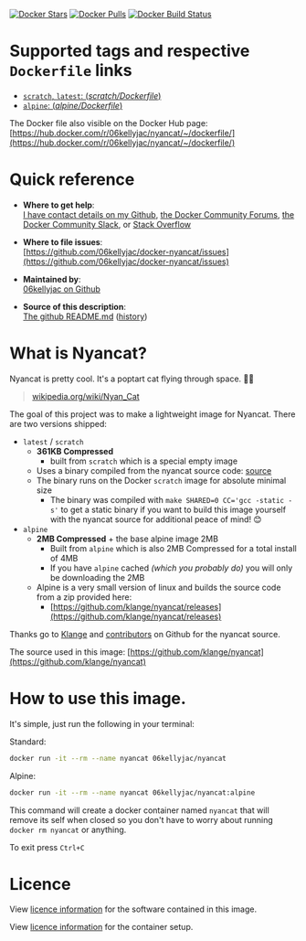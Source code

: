 [![Docker Stars](https://img.shields.io/docker/stars/06kellyjac/nyancat.svg?style=flat-square)](https://hub.docker.com/r/06kellyjac/nyancat/) [![Docker Pulls](https://img.shields.io/docker/pulls/06kellyjac/nyancat.svg?style=flat-square)](https://hub.docker.com/r/06kellyjac/nyancat/) [![Docker Build Status](https://img.shields.io/docker/build/06kellyjac/nyancat.svg?style=flat-square)](https://hub.docker.com/r/06kellyjac/nyancat/)

# Supported tags and respective `Dockerfile` links

-	[`scratch`, `latest`: (*scratch/Dockerfile*)](https://github.com/06kellyjac/docker-nyancat/blob/master/scratch/Dockerfile)
-	[`alpine`: (*alpine/Dockerfile*)](https://github.com/06kellyjac/docker-nyancat/blob/master/alpine/Dockerfile)

The Docker file also visible on the Docker Hub page: [https://hub.docker.com/r/06kellyjac/nyancat/~/dockerfile/](https://hub.docker.com/r/06kellyjac/nyancat/~/dockerfile/)

# Quick reference

-	**Where to get help**:  
	[I have contact details on my Github](https://github.com/06kellyjac), [the Docker Community Forums](https://forums.docker.com/), [the Docker Community Slack](https://blog.docker.com/2016/11/introducing-docker-community-directory-docker-community-slack/), or [Stack Overflow](https://stackoverflow.com/search?tab=newest&q=docker)

-	**Where to file issues**:  
	[https://github.com/06kellyjac/docker-nyancat/issues](https://github.com/06kellyjac/docker-nyancat/issues)

-	**Maintained by**:  
	[06kellyjac on Github](https://github.com/06kellyjac)

-	**Source of this description**:  
	[The github README.md](https://github.com/06kellyjac/docker-nyancat/blob/master/README.md) ([history](https://github.com/06kellyjac/docker-nyancat/commits/master/README.md))

# What is Nyancat?

Nyancat is pretty cool. It's a poptart cat flying through space. 🐱‍🚀

> [wikipedia.org/wiki/Nyan_Cat](https://en.wikipedia.org/wiki/Nyan_Cat)

The goal of this project was to make a lightweight image for Nyancat.
There are two versions shipped:

- `latest` / `scratch`
  - **361KB Compressed**
    - built from `scratch` which is a special empty image
  - Uses a binary compiled from the nyancat source code: [source](https://github.com/klange/nyancat)
  - The binary runs on the Docker `scratch` image for absolute minimal size
    - The binary was compiled with `make SHARED=0 CC='gcc -static -s'` to get a static binary if you want to build this image yourself with the nyancat source for additional peace of mind! 😊
- `alpine`
  - **2MB Compressed** + the base alpine image 2MB
    - Built from `alpine` which is also 2MB Compressed for a total install of 4MB
    - If you have `alpine` cached *(which you probably do)* you will only be downloading the 2MB
  - Alpine is a very small version of linux and builds the source code from a zip provided here:
    - [https://github.com/klange/nyancat/releases](https://github.com/klange/nyancat/releases)

Thanks go to [Klange](https://github.com/klange/) and [contributors](https://github.com/klange/nyancat/graphs/contributors) on Github for the nyancat source.

The source used in this image:
[https://github.com/klange/nyancat](https://github.com/klange/nyancat)

# How to use this image.

It's simple, just run the following in your terminal:

Standard:
```bash
docker run -it --rm --name nyancat 06kellyjac/nyancat
```


Alpine:
```bash
docker run -it --rm --name nyancat 06kellyjac/nyancat:alpine
```

This command will create a docker container named `nyancat` that will remove its self when closed so you don't have to worry about running `docker rm nyancat` or anything.

To exit press `Ctrl+C`

# Licence

View [licence information](http://otm.illinois.edu/disclose-protect/illinois-open-source-license) for the software contained in this image.

View [licence information](https://mit-license.org/) for the container setup.
